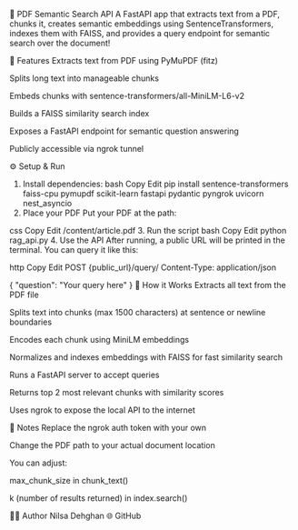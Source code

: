 📄 PDF Semantic Search API
A FastAPI app that extracts text from a PDF, chunks it, creates semantic embeddings using SentenceTransformers, indexes them with FAISS, and provides a query endpoint for semantic search over the document!

🚀 Features
Extracts text from PDF using PyMuPDF (fitz)

Splits long text into manageable chunks

Embeds chunks with sentence-transformers/all-MiniLM-L6-v2

Builds a FAISS similarity search index

Exposes a FastAPI endpoint for semantic question answering

Publicly accessible via ngrok tunnel

⚙️ Setup & Run
1. Install dependencies:
bash
Copy
Edit
pip install sentence-transformers faiss-cpu pymupdf scikit-learn fastapi pydantic pyngrok uvicorn nest_asyncio
2. Place your PDF
Put your PDF at the path:

css
Copy
Edit
/content/article.pdf
3. Run the script
bash
Copy
Edit
python rag_api.py
4. Use the API
After running, a public URL will be printed in the terminal. You can query it like this:

http
Copy
Edit
POST {public_url}/query/
Content-Type: application/json

{
  "question": "Your query here"
}
🧩 How it Works
Extracts all text from the PDF file

Splits text into chunks (max 1500 characters) at sentence or newline boundaries

Encodes each chunk using MiniLM embeddings

Normalizes and indexes embeddings with FAISS for fast similarity search

Runs a FastAPI server to accept queries

Returns top 2 most relevant chunks with similarity scores

Uses ngrok to expose the local API to the internet

🔑 Notes
Replace the ngrok auth token with your own

Change the PDF path to your actual document location

You can adjust:

max_chunk_size in chunk_text()

k (number of results returned) in index.search()

🧑‍💻 Author
Nilsa Dehghan
🌐 GitHub